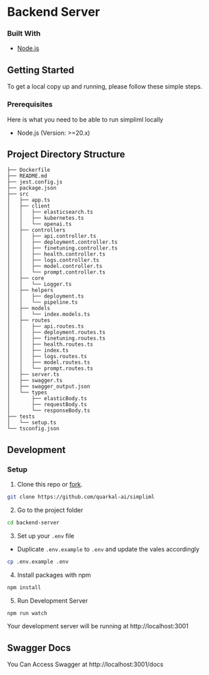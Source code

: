 # Backend Server

### Built With

- [Node.js](https://nodejs.org)

## Getting Started
To get a local copy up and running, please follow these simple steps.

### Prerequisites

Here is what you need to be able to run simpliml locally

- Node.js (Version: >=20.x)

## Project Directory Structure

```
├── Dockerfile
├── README.md
├── jest.config.js
├── package.json
├── src
│   ├── app.ts
│   ├── client
│   │   ├── elasticsearch.ts
│   │   ├── kubernetes.ts
│   │   └── openai.ts
│   ├── controllers
│   │   ├── api.controller.ts
│   │   ├── deployment.controller.ts
│   │   ├── finetuning.controller.ts
│   │   ├── health.controller.ts
│   │   ├── logs.controller.ts
│   │   ├── model.controller.ts
│   │   └── prompt.controller.ts
│   ├── core
│   │   └── Logger.ts
│   ├── helpers
│   │   ├── deployment.ts
│   │   └── pipeline.ts
│   ├── models
│   │   └── index.models.ts
│   ├── routes
│   │   ├── api.routes.ts
│   │   ├── deployment.routes.ts
│   │   ├── finetuning.routes.ts
│   │   ├── health.routes.ts
│   │   ├── index.ts
│   │   ├── logs.routes.ts
│   │   ├── model.routes.ts
│   │   └── prompt.routes.ts
│   ├── server.ts
│   ├── swagger.ts
│   ├── swagger_output.json
│   └── types
│       ├── elasticBody.ts
│       ├── requestBody.ts
│       └── responseBody.ts
├── tests
│   └── setup.ts
└── tsconfig.json
```

## Development

### Setup

1. Clone this repo or [fork](https://github.com/quarkal-ai/simpliml/fork).

```bash
git clone https://github.com/quarkal-ai/simpliml
```

2. Go to the project folder

```bash
cd backend-server
```

3. Set up your `.env` file
- Duplicate `.env.example` to `.env` and update the vales accordingly
```bash
cp .env.example .env
```

4. Install packages with npm
```bash
npm install
```

5. Run Development Server
```bash
npm run watch
```
Your development server will be running at http://localhost:3001

## Swagger Docs
You Can Access Swagger at http://localhost:3001/docs